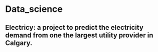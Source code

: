 # Data_science
## Electricy: a project to predict the electricity demand from one the largest utility provider in Calgary. 
